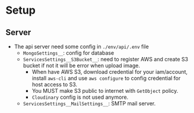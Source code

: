 # Setup

## Server

- The api server need some config in `./env/api/.env` file
  - `MongoSettings__`: config for database
  - `ServicesSettings__S3Bucket__`: need to register AWS and create S3 bucket if not it will be error when upload image.
    - When have AWS S3, download credential for your iam/account, install `aws-cli` and use `aws configure` to config credential for host access to S3.
    - You MUST make S3 public to internet with `GetObject` policy.
    - `Cloudinary` config is not used anymore.
  - `ServicesSettings__MailSettings__`: SMTP mail server.
